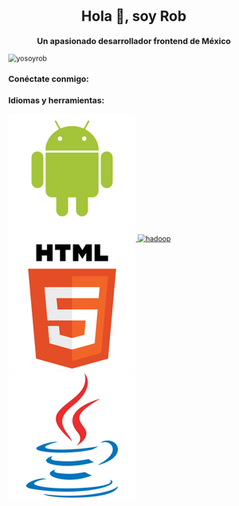 <h1 align="center">Hola 👋, soy Rob</h1>
<h3 align="center">Un apasionado desarrollador frontend de México</h3>

<p align="left"> <img src="https://komarev.com/ghpvc/?username=yosoyrob&label=Profile%20views&color=0e75b6&style=flat" alt="yosoyrob" /> </p>

<h3 align="left">Conéctate conmigo:</h3>
<p align="left">
</p>

<h3 align="left">Idiomas y herramientas:</h3>
<p align="left"> <a href="https://developer.android.com" target="_blank" rel="noreferrer"> <img src="https://raw.githubusercontent.com/devicons/devicon/master/icons/android/android-original-wordmark.svg" alt="android" ancho="40" alto="40"/> </a> <a href="https://hadoop.apache.org/" destino="_blank" rel="noreferrer"> <img src="https://www.vectorlogo.zone/logos/apache_hadoop/apache_hadoop-icon.svg" alt="hadoop" ancho="40" alto="40"/> </a> <a href="https://www.w3.org/html/" destino="_blank" rel="noreferrer"> <img src="https://raw.githubusercontent.com/devicons/devicon/master/icons/html5/html5-original-wordmark.svg" alt="html5" ancho="40" alto="40"/> </a> <a href="https://www.java.com" destino="_blank" rel="noreferrer"> <img src="https://raw.githubusercontent.com/devicons/devicon/master/icons/java/java-original.svg" alt="java" ancho="40" alto="40"/> </a> </p>

